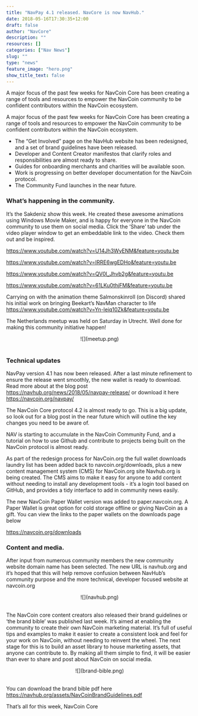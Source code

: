 ```yaml
---
title: "NavPay 4.1 released. NavCore is now NavHub."
date: 2018-05-16T17:30:35+12:00
draft: false
author: "NavCore"
description: ""
resources: []
categories: ["Nav News"]
slug: ""
type: "news"
feature_image: "hero.png"
show_title_text: false
---
```

A major focus of the past few weeks for NavCoin Core has been creating a range of tools and resources to empower the NavCoin community to be confident contributors within the NavCoin ecosystem.

<!--more-->
A major focus of the past few weeks for NavCoin Core has been creating a range of tools and resources to empower the NavCoin community to be confident contributors within the NavCoin ecosystem.

* The “Get Involved” page on the NavHub website has been redesigned, and a set of brand guidelines have been released.  
* Developer and Content Creator manifestos that clarify roles and responsibilities are almost ready to share. 
* Guides for onboarding merchants and charities will be available soon. 
* Work is progressing on better developer documentation for the NavCoin protocol.
* The Community Fund launches in the near future. 

### What’s happening in the community.

It’s the Sakdeniz show this week. He created these awesome animations using Windows Movie Maker, and is happy for everyone in the NavCoin community to use them on social media. Click the ‘Share’ tab under the video player window to get an embeddable link to the video. Check them out and be inspired. 

https://www.youtube.com/watch?v=U14Jh3WyENM&feature=youtu.be

https://www.youtube.com/watch?v=IRRE6wgEDHo&feature=youtu.be

https://www.youtube.com/watch?v=QV0l_Jhvb2g&feature=youtu.be

https://www.youtube.com/watch?v=61LKu0thjFM&feature=youtu.be

Carrying on with the animation theme Salmonskinroll (on Discord) shared his initial work on bringing Beekart’s NavMan character to life
https://www.youtube.com/watch?v=Yn-leiq10Zk&feature=youtu.be

The Netherlands meetup was held on Saturday in Utrecht. Well done for making this community initiative happen!
<br />
<section style="text-align: center">
![](meetup.png)
<br /><br />
</section>

### Technical updates

NavPay version 4.1 has now been released. After a last minute refinement to ensure the release went smoothly, the new wallet is ready to download. Read more about at the blog post https://navhub.org/news/2018/05/navpay-release/ or download it here 
https://navcoin.org/navpay/

The NavCoin Core protocol 4.2 is almost ready to go. This is a big update, so look out for a blog post in the near future which will outline the key changes you need to be aware of. 

NAV is starting to accumulate in the NavCoin Community Fund, and a tutorial on how to use Github and contribute to projects being built on the NavCoin protocol is almost ready.

As part of the redesign process for NavCoin.org the full wallet downloads laundry list has been added back to navcoin.org/downloads, plus a new content management system (CMS) for NavCoin.org site Navhub.org is being created. The CMS aims to make it easy for anyone to add content without needing to install any development tools - it’s a login tool based on GitHub, and provides a tidy interface to add in community news easily.

The new NavCoin Paper Wallet version was added to paper.navcoin.org. A Paper Wallet is great option for cold storage offline or giving NavCoin as a gift. You can view the links to the paper wallets on the downloads page below

https://navcoin.org/downloads

### Content and media.
After input from numerous community members the new community website domain name has been selected. The new URL is navhub.org and it’s hoped that this will help remove confusion between NavHub’s community purpose and the more technical, developer focused website at navcoin.org
<br />
<section style="text-align: center">
![](navhub.png)
<br /><br />
</section>

The NavCoin core content creators also released their brand guidelines or ‘the brand bible’ was published last week. It’s aimed at enabling the community to create their own NavCoin marketing material. It’s full of useful tips and examples to make it easier to create a consistent look and feel for your work on NavCoin, without needing to reinvent the wheel. The next stage for this is to build an asset library to house marketing assets, that anyone can contribute to. By making all them simple to find, it will be easier than ever to share and post about NavCoin on social media.
<br />
<section style="text-align: center">
![](brand-bible.png)
<br /><br />
</section>

You can download the brand bible pdf here
https://navhub.org/assets/NavCoinBrandGuidelines.pdf

That’s all for this week,
NavCoin Core





